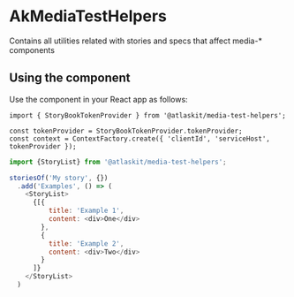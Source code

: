 # AkMediaTestHelpers

Contains all utilities related with stories and specs that affect media-* components

## Using the component

Use the component in your React app as follows:

```
import { StoryBookTokenProvider } from '@atlaskit/media-test-helpers';

const tokenProvider = StoryBookTokenProvider.tokenProvider;
const context = ContextFactory.create({ 'clientId', 'serviceHost', tokenProvider });
```

```javascript
import {StoryList} from '@atlaskit/media-test-helpers';

storiesOf('My story', {})
  .add('Examples', () => (
    <StoryList>
      {[{
          title: 'Example 1',
          content: <div>One</div>
        },
        {
          title: 'Example 2',
          content: <div>Two</div>
        }
      ]}
    </StoryList>
  )

```

